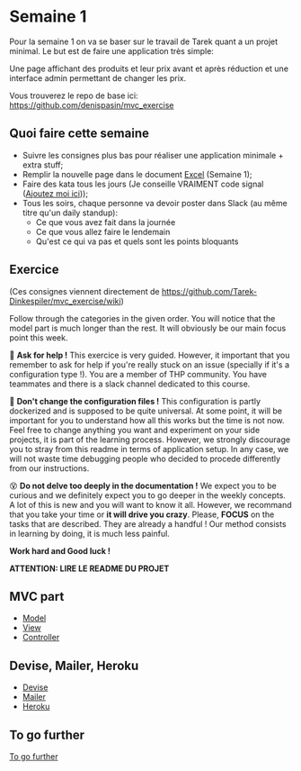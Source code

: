 # Semaine 1

Pour la semaine 1 on va se baser sur le travail de Tarek quant a un projet minimal. Le but est de faire une application très simple:

Une page affichant des produits et leur prix avant et après réduction et une interface admin permettant de changer les prix.

Vous trouverez le repo de base ici: https://github.com/denispasin/mvc_exercise

## Quoi faire cette semaine

* Suivre les consignes plus bas pour réaliser une application minimale + extra stuff;
* Remplir la nouvelle page dans le document [Excel](https://docs.google.com/spreadsheets/d/1c8EwpxWJ-tP--hGupPMnG4jrtM3Bm9AWl4Q6CAiU-6s/edit?usp=sharing) (Semaine 1);
* Faire des kata tous les jours (Je conseille VRAIMENT code signal ([Ajoutez moi ici](https://app.codesignal.com/profile/denispasin)));
* Tous les soirs, chaque personne va devoir poster dans Slack (au même titre qu'un daily standup):
  * Ce que vous avez fait dans la journée
  * Ce que vous allez faire le lendemain
  * Qu'est ce qui va pas et quels sont les points bloquants


## Exercice

(Ces consignes viennent directement de https://github.com/Tarek-Dinkespiler/mvc_exercise/wiki)

Follow through the categories in the given order.
You will notice that the model part is much longer than the rest. It will obviously be our main focus point this week.

:raising_hand: **Ask for help !**
This exercice is very guided. However, it important that you remember to ask for help if you're really stuck on an issue (specially if it's a configuration type !). You are a member of THP community. You have teammates and there is a slack channel dedicated to this course.

:gun: **Don't change the configuration files !**
This configuration is partly dockerized and is supposed to be quite universal. At some point, it will be important for you to understand how all this works but the time is not now. Feel free to change anything you want and experiment on your side projects, it is part of the learning process. However, we strongly discourage you to stray from this readme in terms of application setup. In any case, we will not waste time debugging people who decided to procede differently from our instructions.

:dizzy_face: **Do not delve too deeply in the documentation !**
We expect you to be curious and we definitely expect you to go deeper in the weekly concepts. A lot of this is new and you will want to know it all. However, we recommand that you take your time or **it will drive you crazy**. Please, **FOCUS** on the tasks that are described. They are already a handful ! Our method consists in learning by doing, it is much less painful.

**Work hard and Good luck !**

**ATTENTION: LIRE LE README DU PROJET**

## MVC part

* [Model](wiki/Model.md)
* [View](wiki/View.md) 
* [Controller](wiki/Controller.md)

## Devise, Mailer, Heroku

* [Devise](wiki/Devise.md)
* [Mailer](wiki/Mailer.md)
* [Heroku](wiki/Heroku.md)

## To go further

[To go further](wiki/To-go-further.md)
